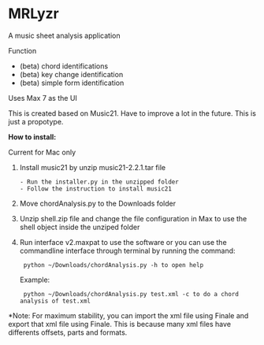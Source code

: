 MRLyzr
======

A music sheet analysis application

Function

* (beta) chord identifications
* (beta) key change identification
* (beta) simple form identification

Uses Max 7 as the UI

This is created based on Music21. Have to improve a lot in the future. This is just a propotype.



**How to install:**

Current for Mac only

1. Install music21 by unzip music21-2.2.1.tar file

   	   - Run the installer.py in the unzipped folder
	   - Follow the instruction to install music21
2. Move chordAnalysis.py to the Downloads folder
3. Unzip shell.zip file and change the file configuration in Max to use the shell object inside the unziped folder
4. Run interface v2.maxpat to use the software or you can use the commandline interface through terminal by running the command:

		python ~/Downloads/chordAnalysis.py -h to open help

   Example:

		python ~/Downloads/chordAnalysis.py test.xml -c to do a chord analysis of test.xml


*Note: For maximum stability, you can import the xml file using Finale and export that xml file using Finale. This is because many xml files have differents offsets, parts and formats.
